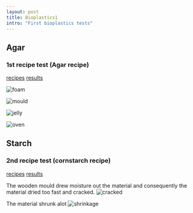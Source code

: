 ```yaml
---
layout: post
title: Bioplastics1 
intro: "First bioplastics tests"
---
```


## Agar
### 1st recipe test (Agar recipe)  
[recipes](recipes)
[results](results)
  
![foam](img/bioplastics/round1/foam.jpeg)

![mould](img/bioplastics/round1/mould.jpeg)

![jelly](img/bioplastics/round1/jelly.jpeg)

![oven](img/bioplastics/round1/oven.jpeg)
  
## Starch
### 2nd recipe test (cornstarch recipe) 
[recipes](recipes)
[results](results)
  
The wooden mould drew moisture out the material and consequently the material dried too fast and cracked. 
![cracked](img/bioplastics/round1/craked.jpeg)

The material shrunk alot 
![shrinkage](img/bioplastics/round1/shrinkage.jpeg)



 